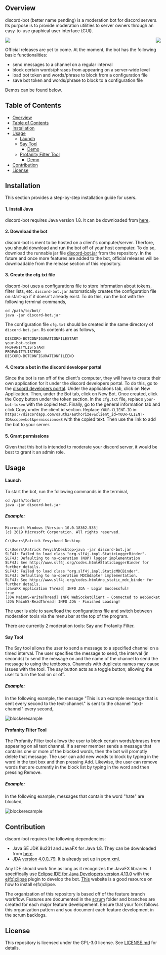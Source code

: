 ## Overview
discord-bot (better name pending) is a moderation bot for discord servers. Its purpose is to provide moderation utilities to server owners through an easy-to-use graphical user interface (GUI). 

<img align = "centre" src="media/say.png">
<img align = "right" src ="media/blocker.png">

Official releases are yet to come. At the moment, the bot has the following basic functionalities:

- send messages to a channel on a regular interval
- block certain words/phrases from appearing on a server-wide level
- load bot token and words/phrase to block from a configuration file
- save bot token and words/phrase to block to a configuration file

Demos can be found below.

## Table of Contents

  - [Overview](#overview)
  - [Table of Contents](#table-of-contents)
  - [Installation](#installation)
  - [Usage](#usage)
    - [Launch](#launch)
    - [Say Tool](#say-tool)
      - [Demo](#example-1)
    - [Profanity Filter Tool](#profanity-filter-tool)
      - [Demo](#example-2)
  - [Contribution](#contribution)
  - [License](#license)
 
## Installation

This section provides a step-by-step installation guide for users.

#### 1. Install Java

discord-bot requires Java version 1.8. It can be downloaded from [here](https://www.java.com/en/download/).

#### 2. Download the bot

discord-bot is ment to be hosted on a client's computer/server. Therfore, you should download and run the bot off of your host computer. To do so, download the runnable jar file [discord-bot.jar](discord-bot.jar) from the repository. In the future and once more features are added to the bot, official releases will be downloadable from the release section of this repository.

#### 3. Create the cfg.txt file

discord-bot uses a configurations file to store information about tokens, filter lists, etc. `discord-bot.jar` automatically creates the configuration file on start-up if it doesn't already exist. To do this, run the bot with the following terminal commands,
```
cd /path/to/bot/
java -jar discord-bot.jar
```

The configuration file `cfg.txt` should be created in the same directory of `discord-bot.jar`. Its contents are as follows,

```
DISCORD-BOTCONFIGURATIONFILESTART
your-bot-token
PROFANITYLISTSTART
PROFANITYLISTEND
DISCORD-BOTCONFIGURATIONFILEEND
```

#### 4. Create a bot in the discord developer portal

Since the bot is ran off of the client's computer, they will have to create their own application for it under the discord developers portal. To do this, go to the [discord developers portal](https://discordapp.com/developers/applications/). Under the applications tab, click on New Application. Then, under the Bot tab, click on New Bot. Once created, click the Copy button under the token section. In the `cfg.txt` file, replace `your-bot-token` with the copied text. Finally, go to the general information tab and click Copy under the client id section. Replace `YOUR-CLIENT-ID` in 
`https://discordapp.com/oauth2/authorize?&client_id=YOUR-CLIENT-ID&scope=bot&permissions=8` with the copied text. Then use the link to add the bot to your server.

#### 5. Grant permissions

Given that this bot is intended to moderate your discord server, it would be best to grant it an admin role. 

## Usage

#### Launch

To start the bot, run the following commands in the terminal,

```
cd /path/to/bot/
java -jar discord-bot.jar 
```

##### Example:

```
Microsoft Windows [Version 10.0.18362.535]
(c) 2019 Microsoft Corporation. All rights reserved.

C:\Users\Patrick Yevych>cd Desktop

C:\Users\Patrick Yevych\Desktop>java -jar discord-bot.jar
SLF4J: Failed to load class "org.slf4j.impl.StaticLoggerBinder".
SLF4J: Defaulting to no-operation (NOP) logger implementation
SLF4J: See http://www.slf4j.org/codes.html#StaticLoggerBinder for further details.
SLF4J: Failed to load class "org.slf4j.impl.StaticMDCBinder".
SLF4J: Defaulting to no-operation MDCAdapter implementation.
SLF4J: See http://www.slf4j.org/codes.html#no_static_mdc_binder for further details.
[JavaFX Application Thread] INFO JDA - Login Successful!
true
[JDA MainWS-WriteThread] INFO WebSocketClient - Connected to WebSocket
[JDA MainWS-ReadThread] INFO JDA - Finished Loading!
```

The user is able to save/load the configurations file and switch between moderation tools via the menu bar at the top of the program.

There are currently 2 moderation tools: Say and Profanity Filter.

#### Say Tool

The Say tool allows the user to send a message to a specified channel on a timed interval. The user specifies the message to send, the interval (in seconds) to send the message on and the name of the channel to send the message to using the textboxes. Channels with duplicate names may cause issues with the tool. The say button acts as a toggle button; allowing the user to turn the tool on or off.

##### Example:

In the following example, the message "This is an example message that is sent every second to the text-channel." is sent to the channel "text-channel" every second, 

![blockerexample](media/sayDemo.gif)

#### Profanity Filter Tool

The Profanity Filter tool allows the user to block certain words/phrases from appearing on all text channel. If a server member sends a message that contains one or more of the blocked words, then the bot will promptly delete that message. The user can add new words to block by typing in the word in the text box and then pressing Add. Likewise, the user can remove words that are currently in the block list by typing in the word and then pressing Remove.

##### Example:

In the following example, messages that contain the word "hate" are blocked,

![blockerexample](media/blockerDemo.gif)

## Contribution

discord-bot requires the following dependencies: 

- Java SE JDK 8u231 and JavaFX for Java 1.8. They can be downloaded from [here](https://www.oracle.com/technetwork/java/javase/downloads/jdk8-downloads-2133151.html). 
- [JDA version 4.0.0_79](https://github.com/DV8FromTheWorld/JDA). It is already set up in [pom.xml](pom.xml).

Any IDE should work fine as long as it recognizes the JavaFX libraries. I specifically use [Eclipse IDE for Java Developers version 4.13.0](https://www.eclipse.org/downloads/packages/release/2019-09/r) with the [e(fx)clipse](http://download.eclipse.org/efxclipse/updates-released/3.0.0/site) plugin to develop the bot. [This](https://o7planning.org/en/10619/install-efxclipse-into-eclipse) website is a good resource on how to install e(fx)clipse. 

The organization of this repository is based off of the feature branch workflow. Features are documented in the [scrum](scrum) folder and branches are created for each major feature developement. Ensure that your fork follows this organization pattern and you document each feature development in the scrum backlogs.

## License

This repository is licensed under the GPL-3.0 license. See [LICENSE.md](LICENSE) for details.
